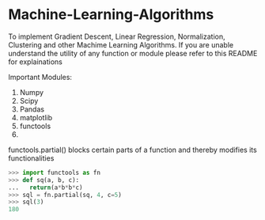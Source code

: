 # Machine-Learning-Algorithms
To implement Gradient Descent, Linear Regression, Normalization, Clustering and other Machime Learning Algorithms. 
If you are unable understand the utility of any function or module please refer to this README for explainations

Important Modules:
1. Numpy
2. Scipy
3. Pandas
4. matplotlib
5. functools
6. 

functools.partial() blocks certain parts of a function and thereby modifies its functionalities
``` python
>>> import functools as fn
>>> def sq(a, b, c):
...   return(a*b*b*c)
>>> sql = fn.partial(sq, 4, c=5)
>>> sql(3)
180
```



